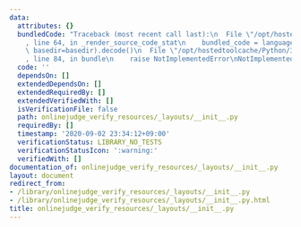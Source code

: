 ```yaml
---
data:
  attributes: {}
  bundledCode: "Traceback (most recent call last):\n  File \"/opt/hostedtoolcache/Python/3.8.5/x64/lib/python3.8/site-packages/onlinejudge_verify/documentation/build.py\"\
    , line 64, in _render_source_code_stat\n    bundled_code = language.bundle(stat.path,\
    \ basedir=basedir).decode()\n  File \"/opt/hostedtoolcache/Python/3.8.5/x64/lib/python3.8/site-packages/onlinejudge_verify/languages/python.py\"\
    , line 84, in bundle\n    raise NotImplementedError\nNotImplementedError\n"
  code: ''
  dependsOn: []
  extendedDependsOn: []
  extendedRequiredBy: []
  extendedVerifiedWith: []
  isVerificationFile: false
  path: onlinejudge_verify_resources/_layouts/__init__.py
  requiredBy: []
  timestamp: '2020-09-02 23:34:12+09:00'
  verificationStatus: LIBRARY_NO_TESTS
  verificationStatusIcon: ':warning:'
  verifiedWith: []
documentation_of: onlinejudge_verify_resources/_layouts/__init__.py
layout: document
redirect_from:
- /library/onlinejudge_verify_resources/_layouts/__init__.py
- /library/onlinejudge_verify_resources/_layouts/__init__.py.html
title: onlinejudge_verify_resources/_layouts/__init__.py
---
```

